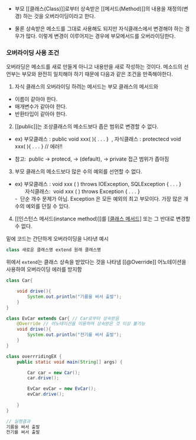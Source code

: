 - 부모 [[클래스(Class)]]로부터 상속받은 [[메서드(Method)]]의 내용을 재정의(변경) 하는 것을 오버라이딩이라고 한다. 

- 물론 상속받은 메소드를 그대로 사용해도 되지만 자식클래스에서 변경해야 하는 경우가 많다. 이렇게 변경이 이루어지는 경우에 부모메서드를 오버라이딩한다.

### 오버라이딩 사용 조건

오버라딩은 메소드를 새로 만들게 아니고 내용만을 새로 작성하는 것이다.
메소드의 선언부는 부모와 완전히 일치해야 하기 때문에 다음과 같은 조건을 만족해야한다.

1. 자식 클래스의 오버라이딩 하려는 메서드는 부모 클래스의 메서드와

- 이름이 같아야 한다.
- 매개변수가 같아야 한다.
- 반환타입이 같아야 한다.  

2. [[public]]는 조상클래스의 메소드보다 좁은 범위로 변경할 수 없다.  

- ex) 부모클래스 : public void xxx( ){ . . . }  , 자식클래스 : protectecd void xxx( ){ . . . } // 에러!!  

- 참고:  public -> protecd, -> (default), -> private 접근 범위가 좁아짐

3. 부모 클래스의 메소드보다 많은 수의 예외를 선언할 수 없다.  

- ex) 부모클래스 : void xxx ( ) throws IOException, SQLException { . . . }  
        자식클래스:  void xxx ( ) throws Exception { . . . }  
-  단순 개수 문제가 아님. Exception 은 모든 예외의 최고 부모이다. 가장 많은 개수의 예외를 던질 수 있다.  
   
4. [[인스턴스 메서드(instance method)]]를 [[클래스 메서드]]([[static]]) 또는 그 반대로 변경할 수 없다.  


밑에 코드는 간단하게 오버라이딩을 나타낸 예시

```java
class 새로운 클래스명 extend 원래 클래스명
```
위에서 `extend`는 클래스 상속을 받았다는 것을 나타냄
[[@Override]] 어노테이션을 사용하여 오버라이딩 에러를 방지함

```java
class Car{

    void drive(){
        System.out.println("기름을 써서 출발");
    }
}

class EvCar extends Car{ // Car로부터 상속받음
    @Override // 어노테이션을 이용하여 상속받은 것 이상 불가능
    void drive(){
        System.out.println("전기를 써서 출발");
    }
}

class overrridingEX {
    public static void main(String[] args) {

        Car car = new Car();
        car.drive();

        EvCar evCar = new EvCar();
        evCar.drive();
        
    }
}

// 실행결과
기름을 써서 출발
전기를 써서 출발
```
